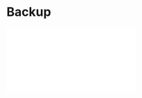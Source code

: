 # Backup
 
 <embed src="/object-oriented-programming-ITMO/PDF/OOP_Lab_4_Backups.pdf" type="application/pdf">
